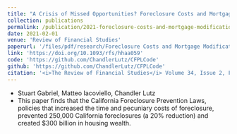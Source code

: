 ```yaml
---
title: "A Crisis of Missed Opportunities? Foreclosure Costs and Mortgage Modification During the Great Recession"
collection: publications
permalink: /publication/2021-foreclosure-costs-and-mortgage-modification-great-recession
date: 2021-02-01
venue: 'Review of Financial Studies'
paperurl: '/files/pdf/research/Foreclosure Costs and Mortgage Modification During the Great Recession.pdf'
link: 'https://doi.org/10.1093/rfs/hhaa059'
code: 'https://github.com/ChandlerLutz/CFPLCode'
github: 'https://github.com/ChandlerLutz/CFPLCode'
citation: '<i>The Review of Financial Studies</i> Volume 34, Issue 2, February 2021, Pages 864–906. https://doi.org/10.1093/rfs/hhaa059'
---
```

* Stuart Gabriel, Matteo Iacoviello, Chandler Lutz
* This paper finds that the California Foreclosure Prevention Laws, policies that increased the time and pecuniary costs of foreclosure, prevented 250,000 California foreclosures (a 20% reduction) and created $300 billion in housing wealth.
